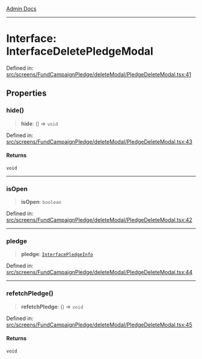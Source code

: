 [Admin Docs](/)

***

# Interface: InterfaceDeletePledgeModal

Defined in: [src/screens/FundCampaignPledge/deleteModal/PledgeDeleteModal.tsx:41](https://github.com/PalisadoesFoundation/talawa-admin/blob/main/src/screens/FundCampaignPledge/deleteModal/PledgeDeleteModal.tsx#L41)

## Properties

### hide()

> **hide**: () => `void`

Defined in: [src/screens/FundCampaignPledge/deleteModal/PledgeDeleteModal.tsx:43](https://github.com/PalisadoesFoundation/talawa-admin/blob/main/src/screens/FundCampaignPledge/deleteModal/PledgeDeleteModal.tsx#L43)

#### Returns

`void`

***

### isOpen

> **isOpen**: `boolean`

Defined in: [src/screens/FundCampaignPledge/deleteModal/PledgeDeleteModal.tsx:42](https://github.com/PalisadoesFoundation/talawa-admin/blob/main/src/screens/FundCampaignPledge/deleteModal/PledgeDeleteModal.tsx#L42)

***

### pledge

> **pledge**: [`InterfacePledgeInfo`](utils\interfaces\README\interfaces\InterfacePledgeInfo.md)

Defined in: [src/screens/FundCampaignPledge/deleteModal/PledgeDeleteModal.tsx:44](https://github.com/PalisadoesFoundation/talawa-admin/blob/main/src/screens/FundCampaignPledge/deleteModal/PledgeDeleteModal.tsx#L44)

***

### refetchPledge()

> **refetchPledge**: () => `void`

Defined in: [src/screens/FundCampaignPledge/deleteModal/PledgeDeleteModal.tsx:45](https://github.com/PalisadoesFoundation/talawa-admin/blob/main/src/screens/FundCampaignPledge/deleteModal/PledgeDeleteModal.tsx#L45)

#### Returns

`void`
